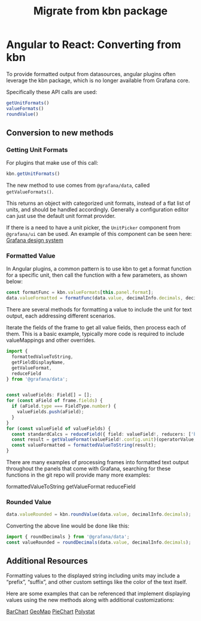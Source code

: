 ﻿---
id: angular-react-convert-from-kbn
title: Migrate from kbn package
sidebar_position: 5
description: How to migrate a plugin that uses the kbn package to current methods.
keywords:
  - grafana
  - plugins
  - plugin
  - React
  - ReactJS
  - Angular
  - migration
  - kbn
---
# Angular to React: Converting from kbn

To provide formatted output from datasources, angular plugins often leverage the kbn package, which is no longer available from Grafana core.

Specifically these API calls are used:

```ts
getUnitFormats()
valueFormats()
roundValue()
```

## Conversion to new methods

### Getting Unit Formats

For plugins that make use of this call:

```ts
kbn.getUnitFormats()
```

The new method to use comes from `@grafana/data`, called `getValueFormats()`.

This returns an object with categorized unit formats, instead of a flat list of units, and should be handled accordingly.
Generally a configuration editor can just use the default unit format provider.

If there is a need to have a unit picker, the `UnitPicker` component from `@grafana/ui` can be used.
An example of this component can be seen here: [Grafana design system](https://developers.grafana.com/ui/latest/index.html?path=/story/pickers-and-editors-unitpicker--basic)

### Formatted Value

In Angular plugins, a common pattern is to use kbn to get a format function for a specific unit, then call the function with a few parameters, as shown below:

```ts
const formatFunc = kbn.valueFormats[this.panel.format];
data.valueFormatted = formatFunc(data.value, decimalInfo.decimals, decimalInfo.scaledDecimals);
```

There are several methods for formatting a value to include the unit for text output, each addressing different scenarios.

Iterate the fields of the frame to get all value fields, then process each of them. This is a basic example, typically more code is required to include valueMappings and other overrides.

```ts
import {
  formattedValueToString,
  getFieldDisplayName,
  getValueFormat,
  reduceField
} from '@grafana/data';


const valueFields: Field[] = [];
for (const aField of frame.fields) {
  if (aField.type === FieldType.number) {
    valueFields.push(aField);
  }
}
for (const valueField of valueFields) {
  const standardCalcs = reduceField({ field: valueField!, reducers: ['bogus'] });
  const result = getValueFormat(valueField!.config.unit)(operatorValue, maxDecimals, undefined, undefined);
  const valueFormatted = formattedValueToString(result);
}
```

There are many examples of processing frames into formatted text output throughout the panels that come with Grafana, searching for these functions in the git repo will provide many more examples:

formattedValueToString
getValueFormat
reduceField

### Rounded Value

```ts
data.valueRounded = kbn.roundValue(data.value, decimalInfo.decimals);
```

Converting the above line would be done like this:

```ts
import { roundDecimals } from '@grafana/data';
const valueRounded = roundDecimals(data.value, decimalInfo.decimals);
```

## Additional Resources

Formatting values to the displayed string including units may include a “prefix”, “suffix”, and other custom settings like the color of the text itself.

Here are some examples that can be referenced that implement displaying values using the new methods along with additional customizations:

[BarChart](https://github.com/grafana/grafana/blob/dc6cd4bb296dda4312395aaee0ee491d348f84bc/public/app/plugins/panel/barchart/distribute.ts#L7)
[GeoMap](https://github.com/grafana/grafana/blob/dc6cd4bb296dda4312395aaee0ee491d348f84bc/public/app/plugins/panel/geomap/utils/measure.ts#L36)
[PieChart](https://github.com/grafana/grafana/blob/dc6cd4bb296dda4312395aaee0ee491d348f84bc/public/app/plugins/panel/piechart/PieChartPanel.tsx#L118)
[Polystat](https://github.com/grafana/grafana-polystat-panel/blob/ecc71d54c3e8819e66604f26aa31d72fb0432873/src/data/processor.ts#L278)
